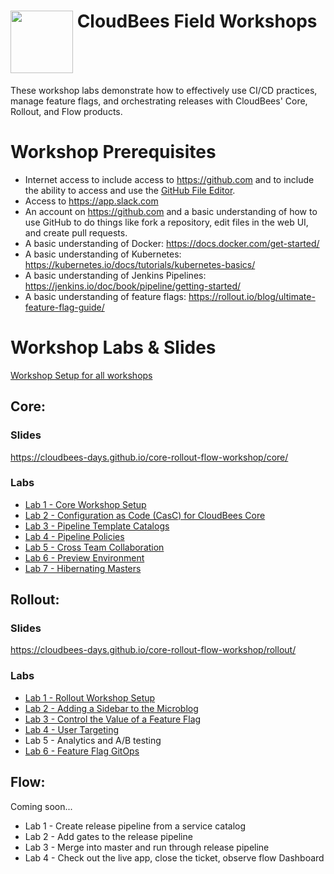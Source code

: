 # <img src="https://mms.businesswire.com/media/20191204005250/en/760213/23/Logo_-_Stacked_-_Full_Color%402x.jpg" width="100" align="top"> CloudBees Field Workshops
These workshop labs demonstrate how to  effectively use CI/CD practices, manage feature flags, and orchestrating releases with CloudBees' Core, Rollout, and Flow products.

# Workshop Prerequisites

* Internet access to include access to https://github.com and to include the ability to access and use the [GitHub File Editor](https://help.github.com/articles/editing-files-in-your-repository).
* Access to https://app.slack.com
* An account on https://github.com and a basic understanding of how to use GitHub to do things like fork a repository, edit files in the web UI, and create pull requests.
* A basic understanding of Docker: https://docs.docker.com/get-started/
* A basic understanding of Kubernetes: https://kubernetes.io/docs/tutorials/kubernetes-basics/
* A basic understanding of Jenkins Pipelines: https://jenkins.io/doc/book/pipeline/getting-started/
* A basic understanding of feature flags: https://rollout.io/blog/ultimate-feature-flag-guide/

# Workshop Labs & Slides

[Workshop Setup for all workshops](labs/workshop-setup/workshop-setup.md)


## Core:

### Slides
https://cloudbees-days.github.io/core-rollout-flow-workshop/core/

### Labs
 * [Lab 1 - Core Workshop Setup](labs/core-workshop-setup/workshop-setup.md)
 * [Lab 2 - Configuration as Code (CasC) for CloudBees Core](labs/core-casc/core-casc.md)
 * [Lab 3 - Pipeline Template Catalogs](labs/pipeline-template-catalog/pipeline-template-catalog.md)
 * [Lab 4 - Pipeline Policies](labs/pipeline-policies/pipeline-policies.md)
 * [Lab 5 - Cross Team Collaboration](labs/cross-team-collaboration/cross-team-collaboration.md)
 * [Lab 6 - Preview Environment](labs/core-preview-environment/preview-environment.md)
 * [Lab 7 - Hibernating Masters](labs/hibernating-masters/hibernating-masters.md)



## Rollout:

### Slides
https://cloudbees-days.github.io/core-rollout-flow-workshop/rollout/

### Labs
 * [Lab 1 - Rollout Workshop Setup](labs/rolloutSetup/rolloutSetup.md)
 * [Lab 2 - Adding a Sidebar to the Microblog](labs/rolloutFeature/rolloutFeature.md)
 * [Lab 3 - Control the Value of a Feature Flag](labs/rolloutExperiment/rolloutExperiment.md)
 * [Lab 4 - User Targeting](labs/rolloutTargeting/rolloutTargeting.md)
 * Lab 5 - Analytics and A/B testing
 * [Lab 6 - Feature Flag GitOps](labs/rollout-casc/rollout-casc.md)



## Flow:
Coming soon...
 * Lab 1 - Create release pipeline from a service catalog
 * Lab 2 - Add gates to the release pipeline
 * Lab 3 - Merge into master and run through release pipeline
 * Lab 4 - Check out the live app, close the ticket, observe flow Dashboard
